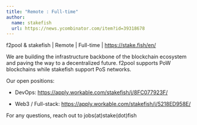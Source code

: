 ```yaml
---
title: "Remote : Full-time"
author:
  name: stakefish
  url: https://news.ycombinator.com/item?id=39318678
---
```

f2pool &amp; stakefish | Remote | Full-time | <a href="https:&#x2F;&#x2F;stake.fish&#x2F;en&#x2F;" rel="nofollow">https:&#x2F;&#x2F;stake.fish&#x2F;en&#x2F;</a>

We are building the infrastructure backbone of the blockchain ecosystem and paving the way to a decentralized future. f2pool supports PoW blockchains while stakefish support PoS networks.

Our open positions:

- DevOps: <a href="https:&#x2F;&#x2F;apply.workable.com&#x2F;stakefish&#x2F;j&#x2F;8FC077923F&#x2F;" rel="nofollow">https:&#x2F;&#x2F;apply.workable.com&#x2F;stakefish&#x2F;j&#x2F;8FC077923F&#x2F;</a>

- Web3 &#x2F; Full-stack: <a href="https:&#x2F;&#x2F;apply.workable.com&#x2F;stakefish&#x2F;j&#x2F;5218ED958E&#x2F;" rel="nofollow">https:&#x2F;&#x2F;apply.workable.com&#x2F;stakefish&#x2F;j&#x2F;5218ED958E&#x2F;</a>

For any questions, reach out to jobs(at)stake(dot)fish
